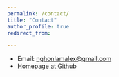 ```yaml
---
permalink: /contact/
title: "Contact"
author_profile: true
redirect_from: 

---
```


* Email: nghonlamalex@gmail.com
&nbsp;
* [Homepage at Github](https://github.com/AlexNHL)



